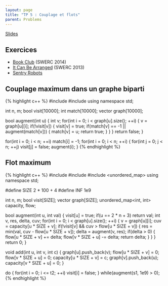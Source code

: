 ```yaml
---
layout: page
title: "TP 5 : Couplage et flots"
parent: Problems
---
```


[Slides](/static/couplages-flots.pdf)

## Exercices

- [Book Club](https://uva.onlinejudge.org/contests/345-11652823/12880.pdf) (SWERC 2014)
- [It Can Be Arranged](https://uva.onlinejudge.org/index.php?option=com_onlinejudge&Itemid=8&category=602&page=show_problem&problem=4417) (SWERC 2013)
- [Sentry Robots](https://uva.onlinejudge.org/index.php?option=com_onlinejudge&Itemid=8&page=show_problem&problem=3994)

## Couplage maximum dans un graphe biparti

{% highlight c++ %}
#include <iostream>
#include <vector>
using namespace std;

int n, m;
bool visit[10000];
int match[10000];
vector<int> graph[10000];

bool augment(int u) {
    int v;
    for(int i = 0; i < graph[u].size(); ++i) {
        v = graph[u][i];
        if(!visit[v]) {
            visit[v] = true;
            if(match[v] == -1 || augment(match[v])) {
                match[v] = u;
                return true;
            }
        }
    }
    return false;
}

for(int i = 0; i < n; ++i)
    match[i] = -1;
for(int i = 0; i < n; ++i) {
    for(int j = 0; j < n; ++j)
        visit[j] = false;
    augment(i);
}
{% endhighlight %}

## Flot maximum

{% highlight c++ %}
#include <iostream>
#include <vector>
#include <unordered_map>
using namespace std;

#define SIZE 2 * 100 + 4
#define INF 1e9

int n, m;
bool visit[SIZE];
vector<int> graph[SIZE];
unordered_map<int, int> capacity, flow;

bool augment(int u, int val) {
    visit[u] = true;
    if(u == 2 * n + 3)
        return val;
    int v, res, delta, cuv;
    for(int i = 0; i < graph[u].size(); ++i) {
        v = graph[u][i];
        cuv = capacity[u * SIZE + v];
        if(!visit[v] && cuv > flow[u * SIZE + v]) {
            res = min(val, cuv - flow[u * SIZE + v]);
            delta = augment(v, res);
            if(delta > 0) {
                flow[u * SIZE + v] += delta;
                flow[v * SIZE + u] -= delta;
                return delta;
            }
        }
    }
    return 0;
}

void add(int u, int v, int c) {
    graph[u].push_back(v);
    flow[u * SIZE + v] = 0;
    flow[v * SIZE + u] = 0;
    capacity[u * SIZE + v] = c;
    graph[v].push_back(u);
    capacity[v * SIZE + u] = 0;
}

do {
    for(int i = 0; i <= t2; ++i)
        visit[i] = false;
} while(augment(s1, 1e9) > 0);
{% endhighlight %}
